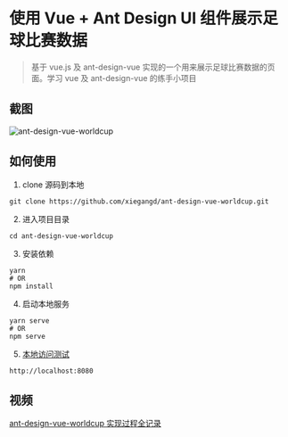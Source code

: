 # 使用 Vue + Ant Design UI 组件展示足球比赛数据

> 基于 vue.js 及 ant-design-vue 实现的一个用来展示足球比赛数据的页面。学习 vue 及 ant-design-vue 的练手小项目

## 截图
![ant-design-vue-worldcup](https://xiegangd-img.oss-cn-shenzhen.aliyuncs.com/screenshot/worldcup.png "ant-design-vue-worldcup")

## 如何使用

1. clone 源码到本地
```shell
git clone https://github.com/xiegangd/ant-design-vue-worldcup.git
```

2. 进入项目目录
```shell
cd ant-design-vue-worldcup
```

3. 安装依赖
```shell
yarn
# OR
npm install
```

4. 启动本地服务
```shell
yarn serve
# OR
npm serve
```

5. [本地访问测试](http://localhost:8080)
```shell
http://localhost:8080
```
##  视频
[ant-design-vue-worldcup 实现过程全记录](http://www.xiegangd.com/course/153440229170328 "使用 Vue + Ant Design UI 组件展示足球比赛数据")
